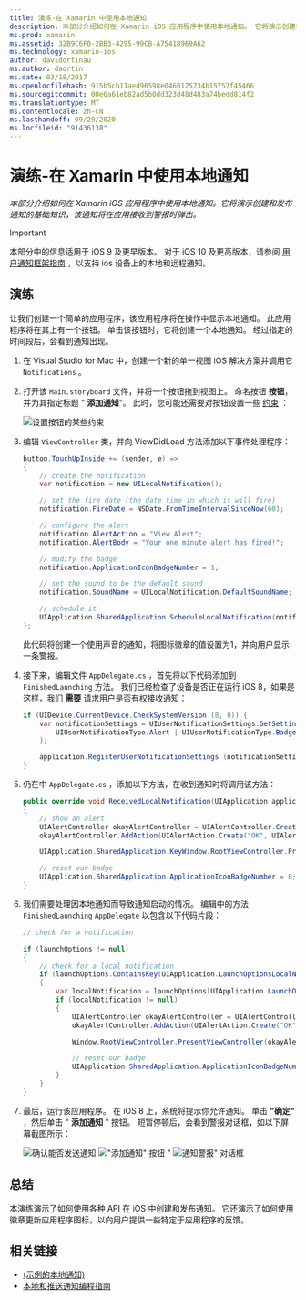 ```yaml
---
title: 演练-在 Xamarin 中使用本地通知
description: 本部分介绍如何在 Xamarin iOS 应用程序中使用本地通知。 它将演示创建和发布通知的基础知识，该通知将在应用接收到警报时弹出。
ms.prod: xamarin
ms.assetid: 32B9C6F0-2BB3-4295-99CB-A75418969A62
ms.technology: xamarin-ios
author: davidortinau
ms.author: daortin
ms.date: 03/18/2017
ms.openlocfilehash: 915b5cb11aed96598e0460125734b15757f45466
ms.sourcegitcommit: 00e6a61eb82ad5b0dd323d48d483a74bedd814f2
ms.translationtype: MT
ms.contentlocale: zh-CN
ms.lasthandoff: 09/29/2020
ms.locfileid: "91436138"
---
```

# <a name="walkthrough---using-local-notifications-in-xamarinios"></a>演练-在 Xamarin 中使用本地通知

_本部分介绍如何在 Xamarin iOS 应用程序中使用本地通知。它将演示创建和发布通知的基础知识，该通知将在应用接收到警报时弹出。_

> [!IMPORTANT]
> 本部分中的信息适用于 iOS 9 及更早版本。 对于 iOS 10 及更高版本，请参阅 [用户通知框架指南](~/ios/platform/user-notifications/index.md) ，以支持 ios 设备上的本地和远程通知。

## <a name="walkthrough"></a>演练

让我们创建一个简单的应用程序，该应用程序将在操作中显示本地通知。 此应用程序将在其上有一个按钮。 单击该按钮时，它将创建一个本地通知。 经过指定的时间段后，会看到通知出现。

1. 在 Visual Studio for Mac 中，创建一个新的单一视图 iOS 解决方案并调用它 `Notifications` 。
1. 打开该 `Main.storyboard` 文件，并将一个按钮拖到视图上。 命名按钮 **按钮**，并为其指定标题 " **添加通知**"。 此时，您可能还需要对按钮设置一些 [约束](~/ios/user-interface/designer/designer-auto-layout.md) ： 

    ![设置按钮的某些约束](local-notifications-in-ios-walkthrough-images/image3.png)
1. 编辑 `ViewController` 类，并向 ViewDidLoad 方法添加以下事件处理程序：

    ```csharp
    button.TouchUpInside += (sender, e) =>
    {
        // create the notification
        var notification = new UILocalNotification();

        // set the fire date (the date time in which it will fire)
        notification.FireDate = NSDate.FromTimeIntervalSinceNow(60);

        // configure the alert
        notification.AlertAction = "View Alert";
        notification.AlertBody = "Your one minute alert has fired!";

        // modify the badge
        notification.ApplicationIconBadgeNumber = 1;

        // set the sound to be the default sound
        notification.SoundName = UILocalNotification.DefaultSoundName;

        // schedule it
        UIApplication.SharedApplication.ScheduleLocalNotification(notification);
    };
    ```

    此代码将创建一个使用声音的通知，将图标徽章的值设置为1，并向用户显示一条警报。

1. 接下来，编辑文件 `AppDelegate.cs` ，首先将以下代码添加到 `FinishedLaunching` 方法。 我们已经检查了设备是否正在运行 iOS 8，如果是这样，我们 **需要** 请求用户是否有权接收通知：

    ```csharp
    if (UIDevice.CurrentDevice.CheckSystemVersion (8, 0)) {
        var notificationSettings = UIUserNotificationSettings.GetSettingsForTypes (
            UIUserNotificationType.Alert | UIUserNotificationType.Badge | UIUserNotificationType.Sound, null
        );

        application.RegisterUserNotificationSettings (notificationSettings);
    }
    ```

1. 仍在中 `AppDelegate.cs` ，添加以下方法，在收到通知时将调用该方法：

    ```csharp
    public override void ReceivedLocalNotification(UIApplication application, UILocalNotification notification)
    {
        // show an alert
        UIAlertController okayAlertController = UIAlertController.Create(notification.AlertAction, notification.AlertBody, UIAlertControllerStyle.Alert);
        okayAlertController.AddAction(UIAlertAction.Create("OK", UIAlertActionStyle.Default, null));

        UIApplication.SharedApplication.KeyWindow.RootViewController.PresentViewController(okayAlertController, true, null);

        // reset our badge
        UIApplication.SharedApplication.ApplicationIconBadgeNumber = 0;
    }
    ```

1. 我们需要处理因本地通知而导致通知启动的情况。 编辑中的方法 `FinishedLaunching` `AppDelegate` 以包含以下代码片段：

    ```csharp
    // check for a notification

    if (launchOptions != null)
    {
        // check for a local notification
        if (launchOptions.ContainsKey(UIApplication.LaunchOptionsLocalNotificationKey))
        {
            var localNotification = launchOptions[UIApplication.LaunchOptionsLocalNotificationKey] as UILocalNotification;
            if (localNotification != null)
            {
                UIAlertController okayAlertController = UIAlertController.Create(localNotification.AlertAction, localNotification.AlertBody, UIAlertControllerStyle.Alert);
                okayAlertController.AddAction(UIAlertAction.Create("OK", UIAlertActionStyle.Default, null));

                Window.RootViewController.PresentViewController(okayAlertController, true, null);

                // reset our badge
                UIApplication.SharedApplication.ApplicationIconBadgeNumber = 0;
            }
        }
    }
    ```

1. 最后，运行该应用程序。 在 iOS 8 上，系统将提示你允许通知。 单击 **"确定"** ，然后单击 " **添加通知** " 按钮。 短暂停顿后，会看到警报对话框，如以下屏幕截图所示：

    ![确认能否发送通知 ](local-notifications-in-ios-walkthrough-images/image0.png) ![ "添加通知" 按钮 " ](local-notifications-in-ios-walkthrough-images/image1.png) ![ 通知警报" 对话框](local-notifications-in-ios-walkthrough-images/image2.png)

## <a name="summary"></a>总结

本演练演示了如何使用各种 API 在 iOS 中创建和发布通知。 它还演示了如何使用徽章更新应用程序图标，以向用户提供一些特定于应用程序的反馈。

## <a name="related-links"></a>相关链接

- [ (示例的本地通知) ](/samples/xamarin/ios-samples/localnotifications)
- [本地和推送通知编程指南](https://developer.apple.com/library/prerelease/content/documentation/NetworkingInternet/Conceptual/RemoteNotificationsPG/)